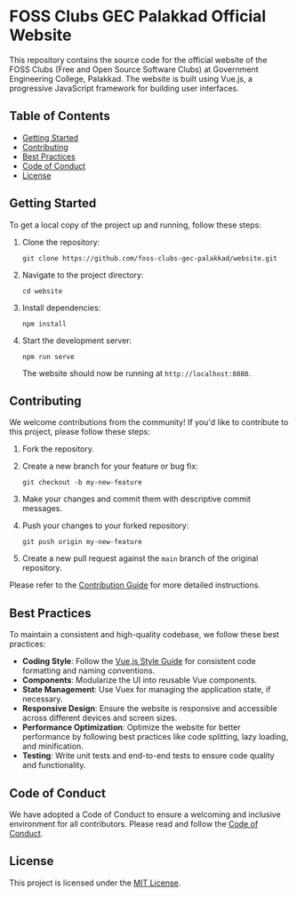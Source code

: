 # FOSS Clubs GEC Palakkad Official Website

This repository contains the source code for the official website of the FOSS Clubs (Free and Open Source Software Clubs) at Government Engineering College, Palakkad. The website is built using Vue.js, a progressive JavaScript framework for building user interfaces.

## Table of Contents

- [Getting Started](#getting-started)
- [Contributing](#contributing)
- [Best Practices](#best-practices)
- [Code of Conduct](#code-of-conduct)
- [License](#license)

## Getting Started

To get a local copy of the project up and running, follow these steps:

1. Clone the repository:

   ```
   git clone https://github.com/foss-clubs-gec-palakkad/website.git
   ```

2. Navigate to the project directory:

   ```
   cd website
   ```

3. Install dependencies:

   ```
   npm install
   ```

4. Start the development server:

   ```
   npm run serve
   ```

   The website should now be running at `http://localhost:8080`.

## Contributing

We welcome contributions from the community! If you'd like to contribute to this project, please follow these steps:

1. Fork the repository.
2. Create a new branch for your feature or bug fix:

   ```
   git checkout -b my-new-feature
   ```

3. Make your changes and commit them with descriptive commit messages.
4. Push your changes to your forked repository:

   ```
   git push origin my-new-feature
   ```

5. Create a new pull request against the `main` branch of the original repository.

Please refer to the [Contribution Guide](CONTRIBUTING.md) for more detailed instructions.

## Best Practices

To maintain a consistent and high-quality codebase, we follow these best practices:

- **Coding Style**: Follow the [Vue.js Style Guide](https://vuejs.org/v2/style-guide/) for consistent code formatting and naming conventions.
- **Components**: Modularize the UI into reusable Vue components.
- **State Management**: Use Vuex for managing the application state, if necessary.
- **Responsive Design**: Ensure the website is responsive and accessible across different devices and screen sizes.
- **Performance Optimization**: Optimize the website for better performance by following best practices like code splitting, lazy loading, and minification.
- **Testing**: Write unit tests and end-to-end tests to ensure code quality and functionality.

## Code of Conduct

We have adopted a Code of Conduct to ensure a welcoming and inclusive environment for all contributors. Please read and follow the [Code of Conduct](CODE_OF_CONDUCT.md).

## License

This project is licensed under the [MIT License](LICENSE).